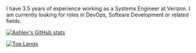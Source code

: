 I have 3.5 years of experience working as a Systems Engineer at Verizon. I am currently looking for roles in DevOps, Softeare Development or related fields.

[![Ashley's GitHub stats](https://github-readme-stats.vercel.app/api?username=ashleyu&show_icons=true&theme=tokyonight)](https://github.com/anuraghazra/github-readme-stats)

[![Top Langs](https://github-readme-stats.vercel.app/api/top-langs/?username=ashleyu&layout=compact&theme=tokyonight)](https://github.com/anuraghazra/github-readme-stats)
